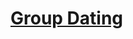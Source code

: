 # [Group Dating](https://app.codesignal.com/arcade/python-arcade/drilling-the-lists/okcMELPg5HbvSKodi/)
